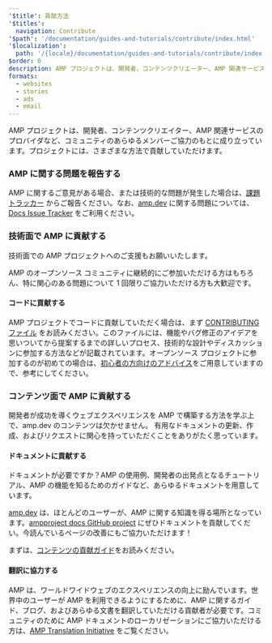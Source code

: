 ```yaml
---
'$title': 貢献方法
'$titles':
  navigation: Contribute
'$path': '/documentation/guides-and-tutorials/contribute/index.html'
'$localization':
  path: '/{locale}/documentation/guides-and-tutorials/contribute/index.html'
$order: 0
description: AMP プロジェクトは、開発者、コンテンツクリエーター、AMP 関連サービスのプロバイダなど、コミュニティのあらゆるメンバーの協力のもとに成り立っています。プロジェクトには、さまざまな方法で貢献していただけます。
formats:
  - websites
  - stories
  - ads
  - email
---
```


AMP プロジェクトは、開発者、コンテンツクリエイター、AMP 関連サービスのプロバイダなど、コミュニティのあらゆるメンバーご協力のもとに成り立っています。プロジェクトには、さまざまな方法で貢献していただけます。

### AMP に関する問題を報告する

AMP に関するご意見がある場合、または技術的な問題が発生した場合は、[課題トラッカー](https://github.com/ampproject/amphtml/issues) からご報告ください。なお、[amp.dev](https://amp.dev) に関する問題については、[Docs Issue Tracker](https://github.com/ampproject/docs/issues) をご利用ください。

### 技術面で AMP に貢献する

技術面での AMP プロジェクトへのご支援もお願いいたします。

AMP のオープンソース コミュニティに継続的にご参加いただける方はもちろん、特に関心のある問題について 1 回限りご協力いただける方も大歓迎です。

#### コードに貢献する

AMP プロジェクトでコードに貢献していただく場合は、まず [CONTRIBUTING ファイル](https://github.com/ampproject/amphtml/blob/main/docs/contributing.md) をお読みください。このファイルには、機能やバグ修正のアイデアを思いついてから提案するまでの詳しいプロセス、技術的な設計やディスカッションに参加する方法などが記載されています。オープンソース プロジェクトに参加するのが初めての場合は、[初心者の方向けのアドバイス](https://github.com/ampproject/amphtml/blob/main/docs/contributing.md#contributing-code)をご用意していますので、参考にしてください。

### コンテンツ面で AMP に貢献する

開発者が成功を導くウェブエクスペリエンスを AMP で構築する方法を学ぶ上で、<a>amp.dev</a> のコンテンツは欠かせません。 有用なドキュメントの更新、作成、およびリクエストに関心を持っていただくことをありがたく思っています。

#### ドキュメントに貢献する

ドキュメントが必要ですか？AMP の使用例、開発者の出発点となるチュートリアル、AMP の機能を知るためのガイドなど、あらゆるドキュメントを用意しています。

[amp.dev](../../../documentation/examples/index.html) は、ほとんどのユーザーが、AMP に関する知識を得る場所となっています。[ampproject docs GitHub project](https://github.com/ampproject/amp-by-example/) にぜひドキュメントを貢献してくだい。<a>今読んでいるページ</a>の改善にもご協力いただけます！

まずは、[コンテンツの貢献ガイド](https://github.com/ampproject/amphtml)をお読みください。

#### 翻訳に協力する

AMP は、ワールドワイドウェブのエクスペリエンスの向上に励んでいます。世界中のユーザーが AMP を利用できるようにするために、AMP に関するガイド、ブログ、およびあらゆる文書を翻訳していただける貢献者が必要です。コミュニティのために AMP ドキュメントのローカリゼーションにご協力いただける方は、[AMP Translation Initiative](translations/?format=websites) をご覧ください。
